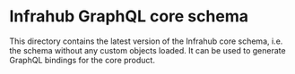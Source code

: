 # Infrahub GraphQL core schema

This directory contains the latest version of the Infrahub core schema, i.e. the schema without any custom objects loaded. It can be used to generate GraphQL bindings for the core product.